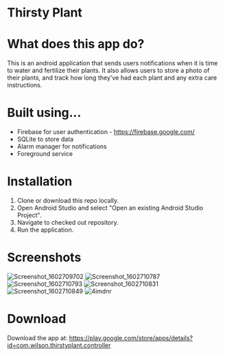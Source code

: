 # Thirsty Plant

# What does this app do? 
This is an android application that sends users notifications when it is time to water and fertilize their plants. It also allows users to store a photo of their plants, and track how long they've had each plant and any extra care instructions. 

# Built using...
* Firebase for user authentication - https://firebase.google.com/ 
* SQLite to store data 
* Alarm manager for notifications
* Foreground service 

# Installation
1. Clone or download this repo locally.
2. Open Android Studio and select "Open an existing Android Studio Project".
3. Navigate to checked out repository.
4. Run the application.

# Screenshots 
![Screenshot_1602709702](https://user-images.githubusercontent.com/55516282/96161500-99231180-0ed4-11eb-9af0-dde7359b789a.png)
![Screenshot_1602710787](https://user-images.githubusercontent.com/55516282/96161504-99bba800-0ed4-11eb-8d6c-a9fd4a31c2f3.png)
![Screenshot_1602710793](https://user-images.githubusercontent.com/55516282/96161506-9a543e80-0ed4-11eb-8c35-c4e34cf7499c.png)
![Screenshot_1602710831](https://user-images.githubusercontent.com/55516282/96161510-9b856b80-0ed4-11eb-931c-2c2a67ce38e4.png)
![Screenshot_1602710849](https://user-images.githubusercontent.com/55516282/96161512-9b856b80-0ed4-11eb-9b07-ffb5036484ce.png)
![4imdnr](https://user-images.githubusercontent.com/55516282/96161579-b1932c00-0ed4-11eb-9719-ef5ffa754ce5.gif)

# Download
Download the app at: https://play.google.com/store/apps/details?id=com.wilson.thirstyplant.controller
